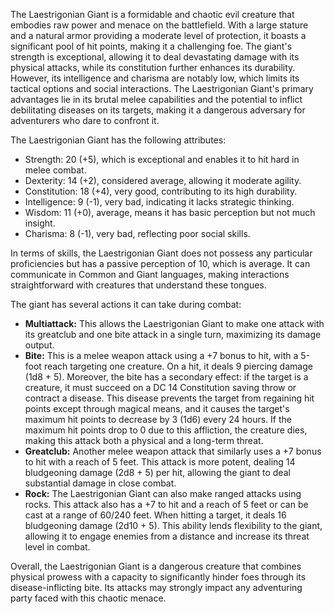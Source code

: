 The Laestrigonian Giant is a formidable and chaotic evil creature that embodies raw power and menace on the battlefield. With a large stature and a natural armor providing a moderate level of protection, it boasts a significant pool of hit points, making it a challenging foe. The giant's strength is exceptional, allowing it to deal devastating damage with its physical attacks, while its constitution further enhances its durability. However, its intelligence and charisma are notably low, which limits its tactical options and social interactions. The Laestrigonian Giant's primary advantages lie in its brutal melee capabilities and the potential to inflict debilitating diseases on its targets, making it a dangerous adversary for adventurers who dare to confront it.

The Laestrigonian Giant has the following attributes:
- Strength: 20 (+5), which is exceptional and enables it to hit hard in melee combat.
- Dexterity: 14 (+2), considered average, allowing it moderate agility.
- Constitution: 18 (+4), very good, contributing to its high durability.
- Intelligence: 9 (-1), very bad, indicating it lacks strategic thinking.
- Wisdom: 11 (+0), average, means it has basic perception but not much insight.
- Charisma: 8 (-1), very bad, reflecting poor social skills.

In terms of skills, the Laestrigonian Giant does not possess any particular proficiencies but has a passive perception of 10, which is average. It can communicate in Common and Giant languages, making interactions straightforward with creatures that understand these tongues.

The giant has several actions it can take during combat:
- **Multiattack:** This allows the Laestrigonian Giant to make one attack with its greatclub and one bite attack in a single turn, maximizing its damage output.
- **Bite:** This is a melee weapon attack using a +7 bonus to hit, with a 5-foot reach targeting one creature. On a hit, it deals 9 piercing damage (1d8 + 5). Moreover, the bite has a secondary effect: if the target is a creature, it must succeed on a DC 14 Constitution saving throw or contract a disease. This disease prevents the target from regaining hit points except through magical means, and it causes the target's maximum hit points to decrease by 3 (1d6) every 24 hours. If the maximum hit points drop to 0 due to this affliction, the creature dies, making this attack both a physical and a long-term threat.
- **Greatclub:** Another melee weapon attack that similarly uses a +7 bonus to hit with a reach of 5 feet. This attack is more potent, dealing 14 bludgeoning damage (2d8 + 5) per hit, allowing the giant to deal substantial damage in close combat.
- **Rock:** The Laestrigonian Giant can also make ranged attacks using rocks. This attack also has a +7 to hit and a reach of 5 feet or can be cast at a range of 60/240 feet. When hitting a target, it deals 16 bludgeoning damage (2d10 + 5). This ability lends flexibility to the giant, allowing it to engage enemies from a distance and increase its threat level in combat.

Overall, the Laestrigonian Giant is a dangerous creature that combines physical prowess with a capacity to significantly hinder foes through its disease-inflicting bite. Its attacks may strongly impact any adventuring party faced with this chaotic menace.